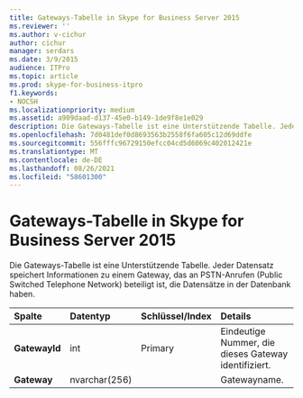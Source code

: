 ```yaml
---
title: Gateways-Tabelle in Skype for Business Server 2015
ms.reviewer: ''
ms.author: v-cichur
author: cichur
manager: serdars
ms.date: 3/9/2015
audience: ITPro
ms.topic: article
ms.prod: skype-for-business-itpro
f1.keywords:
- NOCSH
ms.localizationpriority: medium
ms.assetid: a909daad-d137-45e0-b149-1de9f8e1e029
description: Die Gateways-Tabelle ist eine Unterstützende Tabelle. Jeder Datensatz speichert Informationen zu einem Gateway, das an PSTN-Anrufen (Public Switched Telephone Network) beteiligt ist, die Datensätze in der Datenbank haben.
ms.openlocfilehash: 7d0481def0d8693563b2558f6fa605c12d69ddfe
ms.sourcegitcommit: 556fffc96729150efcc04cd5d6069c402012421e
ms.translationtype: MT
ms.contentlocale: de-DE
ms.lasthandoff: 08/26/2021
ms.locfileid: "58601300"
---
```

# <a name="gateways-table-in-skype-for-business-server-2015"></a>Gateways-Tabelle in Skype for Business Server 2015
 
Die Gateways-Tabelle ist eine Unterstützende Tabelle. Jeder Datensatz speichert Informationen zu einem Gateway, das an PSTN-Anrufen (Public Switched Telephone Network) beteiligt ist, die Datensätze in der Datenbank haben.
  
|**Spalte**|**Datentyp**|**Schlüssel/Index**|**Details**|
|:-----|:-----|:-----|:-----|
|**GatewayId** <br/> |int  <br/> |Primary  <br/> |Eindeutige Nummer, die dieses Gateway identifiziert.  <br/> |
|**Gateway** <br/> |nvarchar(256)  <br/> | <br/> |Gatewayname.  <br/> |
   

